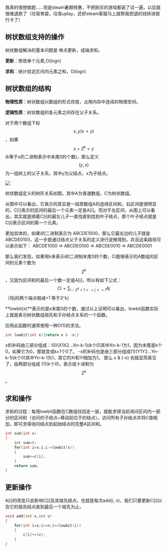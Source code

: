 我真的很想做题……但是steam暑期特惠，不把刚买的游戏都装了试一遍，以后就很难退款了（垃圾育碧，垃圾uplay，还好steam客服马上就帮我把退的钱转进银行卡了）

## 树状数组支持的操作

树状数组解决的基本问题是 单点更新，成端求和。

**更新**：修改单个元素,O(logn)

**求和**：统计给定区间内元素之和，O(logn)

## 树状数组的结构

**物理性质**：树状数组以数组的形式存放，占用内存中连续的物理空间。

**逻辑性质**：树状数组的各元素之间存在父子关系。

对于两个数组下标$$x,y(x<y)$$，如果$$x+2^k=y$$(k等于x的二进制表示中末尾0的个数)，那么定义$$(y, x)$$为一组树上的父子关系，其中y为父结点，x为子结点。

![](http://images.cppblog.com/cppblog_com/menjitianya/szsz_2.png)



树状数组定义的树形关系如图，其中A为普通数组，C为树状数组。

从图中可以看出，它表示的其实是一段原数组A的连续区间和。右区间是很明显的，C[i]表示的区间的最后一个元素一定是A[i]。而对于左区间，从图上可以看出，其实就是顺着C[i]的最左儿子一直找直到找到叶子结点，那个叶子结点就是C[i]表示区间的第一个元素。

更加具体的，如果i的二进制表示为 ABCDE1000，那么它最左边的儿子就是 ABCDE0100，这一步是通过结点父子关系的定义进行逆推得到，并且这条路径可以表示如下：
ABCDE1000 => ABCDE0100 => ABCDE0010 => ABCDE0001

那么我们发现，如果用k来表示i的二进制末尾0的个数，Ci能够表示的A数组的区间的元素个数为$$2^k$$，又因为区间和的最后一个数一定是A[i]，所以有如下公式：
$$Ci=\sum_{i-2^k+1<=j<=i}Aj$$
（将j的两个端点相减+1 等于2^k）

**lowbit(x)**表示的是x末尾0的个数，通过以上证明可以看出，lowbit函数实际上就是表示树状数组祖先和子孙结点关系的一个函数。

应用此函数时通常使用一种O(1)的求法。

```c++
int lowbit(int x){return x & -x;}
```

 x的补码由三部分组成：(0)(X1X2…Xn-k-1)(k个0)其中Xn-k-1为1，因为末尾是k个0，如果它为0，那就变成k+1个0了。
-x的补码也是由三部分组成(1)(Y1Y2…Yn-k-1)(k个0)其中Yn-k-1为1，其它的Xi和Yi相加为1。
 那么 x & (-x) 也就显而易见了，由两部分组成 (1)(k个0)，表示成十进制为 $$2^k$$。


## 求和操作

求和的过程：每用lowbit函数在C数组往回走一层，就能求得当前询问区间内一部分的区间和（访问的子结点~移动前位于的结点）。访问所有子孙结点并将C值相加，即可求得询问结点到起始结点的完整A区间和。

```c++
int sum(int x)
{
    int sum=0;
    for(int i=x;i;i-=lowbit(x))
    {
        sum+=c[i];
    }
    return sum;
}
```


## 更新操作

A[i]的改变只会影响C[i]及其祖先结点，也就是每次add(i, v)，我们只要更新C[i]以及它的祖先结点直到最后一个祖先为止。

```c++
void add(int x,int v)
{
    for(int i=x;i<=n;i+=lowbit(i))
    {
        c[i]+=[v];
    }
}
```
